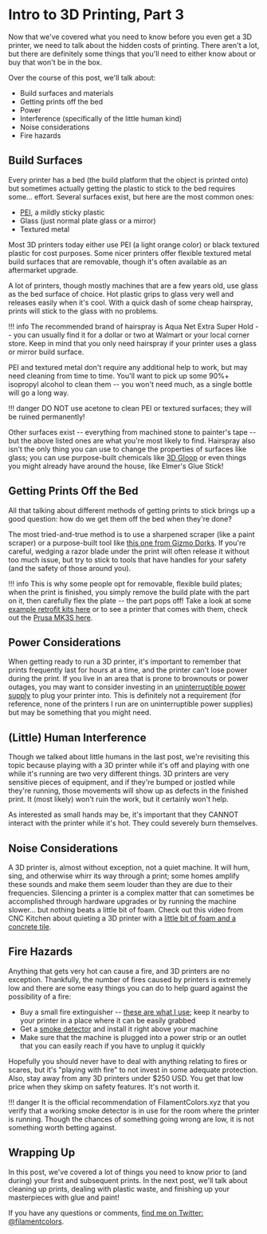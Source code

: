 # Intro to 3D Printing, Part 3

Now that we've covered what you need to know before you even get a 3D printer, we need to talk about the hidden costs of printing. There aren't a lot, but there are definitely some things that you'll need to either know about or buy that won't be in the box.

Over the course of this post, we'll talk about:

 - Build surfaces and materials
 - Getting prints off the bed
 - Power
 - Interference (specifically of the little human kind)
 - Noise considerations
 - Fire hazards

## Build Surfaces

Every printer has a bed (the build platform that the object is printed onto) but sometimes actually getting the plastic to stick to the bed requires some... effort. Several surfaces exist, but here are the most common ones:

 - [PEI](https://en.wikipedia.org/wiki/Polyetherimide), a mildly sticky plastic
 - Glass (just normal plate glass or a mirror)
 - Textured metal

Most 3D printers today either use PEI (a light orange color) or black textured plastic for cost purposes. Some nicer printers offer flexible textured metal build surfaces that are removable, though it's often available as an aftermarket upgrade.

A lot of printers, though mostly machines that are a few years old, use glass as the bed surface of choice. Hot plastic grips to glass very well and releases easily when it's cool. With a quick dash of some cheap hairspray, prints will stick to the glass with no problems.

!!! info
    The recommended brand of hairspray is Aqua Net Extra Super Hold -- you can usually find it for a dollar or two at Walmart or your local corner store. Keep in mind that you only need hairspray if your printer uses a glass or mirror build surface.

PEI and textured metal don't require any additional help to work, but may need cleaning from time to time. You'll want to pick up some 90%+ isopropyl alcohol to clean them -- you won't need much, as a single bottle will go a long way.

!!! danger
    DO NOT use acetone to clean PEI or textured surfaces; they will be ruined permanently!

Other surfaces exist -- everything from machined stone to painter's tape -- but the above listed ones are what you're most likely to find. Hairspray also isn't the only thing you can use to change the properties of surfaces like glass; you can use purpose-built chemicals like [3D Gloop](https://www.3dgloop.com/) or even things you might already have around the house, like Elmer's Glue Stick!

## Getting Prints Off the Bed

All that talking about different methods of getting prints to stick brings up a good question: how do we get them off the bed when they're done?

The most tried-and-true method is to use a sharpened scraper (like a paint scraper) or a purpose-built tool like [this one from Gizmo Dorks](https://amzn.to/30GBPgu). If you're careful, wedging a razor blade under the print will often release it without too much issue, but try to stick to tools that have handles for your safety (and the safety of those around you).

!!! info
    This is why some people opt for removable, flexible build plates; when the print is finished, you simply remove the build plate with the part on it, then carefully flex the plate -- the part pops off! Take a look at some [example retrofit kits here](https://whambamsystems.com/flexible-build-system) or to see a printer that comes with them, check out the [Prusa MK3S here](https://shop.prusa3d.com/en/3d-printers/180-original-prusa-i3-mk3s-kit.html).

## Power Considerations

When getting ready to run a 3D printer, it's important to remember that prints frequently last for hours at a time, and the printer can't lose power during the print. If you live in an area that is prone to brownouts or power outages, you may want to consider investing in an [uninterruptible power supply](https://en.wikipedia.org/wiki/Uninterruptible_power_supply) to plug your printer into. This is definitely not a requirement (for reference, none of the printers I run are on uninterruptible power supplies) but may be something that you might need.

## (Little) Human Interference

Though we talked about little humans in the last post, we're revisiting this topic because playing with a 3D printer while it's off and playing with one while it's running are two very different things. 3D printers are very sensitive pieces of equipment, and if they're bumped or jostled while they're running, those movements will show up as defects in the finished print. It (most likely) won't ruin the work, but it certainly won't help.

As interested as small hands may be, it's important that they CANNOT interact with the printer while it's hot. They could severely burn themselves.

## Noise Considerations

A 3D printer is, almost without exception, not a quiet machine. It will hum, sing, and otherwise whirr its way through a print; some homes amplify these sounds and make them seem louder than they are due to their frequencies. Silencing a printer is a complex matter that can sometimes be accomplished through hardware upgrades or by running the machine slower... but nothing beats a little bit of foam. Check out this video from CNC Kitchen about quieting a 3D printer with a [little bit of foam and a concrete tile](https://www.youtube.com/watch?v=y08v6PY_7ak).

## Fire Hazards

Anything that gets very hot can cause a fire, and 3D printers are no exception. Thankfully, the number of fires caused by printers is extremely low and there are some easy things you can do to help guard against the possibility of a fire:

 - Buy a small fire extinguisher -- [these are what I use](https://amzn.to/33Hhl9l); keep it nearby to your printer in a place where it can be easily grabbed
 - Get a [smoke detector](https://amzn.to/2PDtHHp) and install it right above your machine
 - Make sure that the machine is plugged into a power strip or an outlet that you can easily reach if you have to unplug it quickly

Hopefully you should never have to deal with anything relating to fires or scares, but it's "playing with fire" to not invest in some adequate protection. Also, stay away from any 3D printers under $250 USD. You get that low price when they skimp on safety features. It's not worth it.

!!! danger
    It is the official recommendation of FilamentColors.xyz that you verify that a working smoke detector is in use for the room where the printer is running. Though the chances of something going wrong are low, it is not something worth betting against.

## Wrapping Up

In this post, we've covered a lot of things you need to know prior to (and during) your first and subsequent prints. In the next post, we'll talk about cleaning up prints, dealing with plastic waste, and finishing up your masterpieces with glue and paint!

If you have any questions or comments, [find me on Twitter: @filamentcolors](https://twitter.com/filamentcolors).
